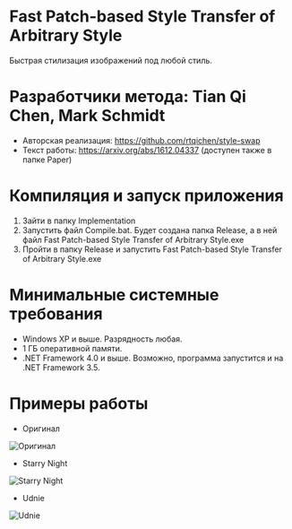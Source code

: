 # Fast Patch-based Style Transfer of Arbitrary Style
Быстрая стилизация изображений под любой стиль.

# Разработчики метода: Tian Qi Chen, Mark Schmidt
* Авторская реализация: https://github.com/rtqichen/style-swap
* Текст работы: https://arxiv.org/abs/1612.04337 (доступен также в папке Paper)

# Компиляция и запуск приложения
1. Зайти в папку Implementation
2. Запустить файл Compile.bat. Будет создана папка Release, а в ней файл Fast Patch-based Style Transfer of Arbitrary Style.exe
3. Пройти в папку Release и запустить Fast Patch-based Style Transfer of Arbitrary Style.exe

# Минимальные системные требования
* Windows XP и выше. Разрядность любая.
* 1 ГБ оперативной памяти.
* .NET Framework 4.0 и выше. Возможно, программа запустится и на .NET Framework 3.5.

# Примеры работы

* Оригинал

![Оригинал](https://github.com/ColorfulSoft/StyleTransfer-Colorization-SuperResolution/blob/Russian/Style%20Transfer/2016.%20Fast%20Patch-based%20Style%20Transfer%20of%20Arbitrary%20Style/Examples/Tubingen.jpg)

* Starry Night

![Starry Night](https://github.com/ColorfulSoft/StyleTransfer-Colorization-SuperResolution/blob/Russian/Style%20Transfer/2016.%20Fast%20Patch-based%20Style%20Transfer%20of%20Arbitrary%20Style/Examples/Starry_Tubingen.png)


* Udnie

![Udnie](https://github.com/ColorfulSoft/StyleTransfer-Colorization-SuperResolution/blob/Russian/Style%20Transfer/2016.%20Fast%20Patch-based%20Style%20Transfer%20of%20Arbitrary%20Style/Examples/Udnie_Tubingen.png)
